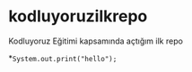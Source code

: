 # kodluyoruzilkrepo


Kodluyoruz Eğitimi kapsamında açtığım ilk repo

*```System.out.print("hello");```
